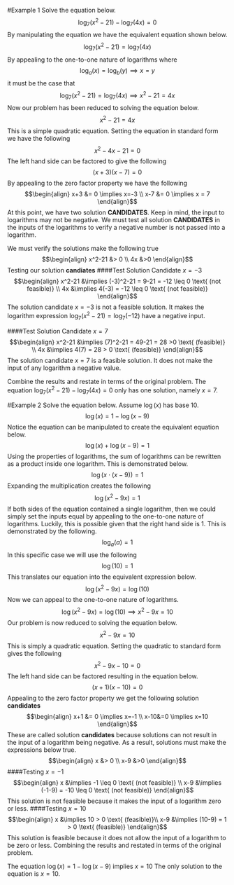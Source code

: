 #Example 1
Solve the equation below.
$$\log_7(x^2 - 21) - \log_7(4x) = 0$$
By manipulating the equation we have the equivalent equation shown below.
$$\log_7(x^2 - 21) = \log_7(4x)$$
By appealing to the one-to-one nature of logarithms where
$$\log_a(x) = \log_b(y) \implies x=y$$
it must be the case that
$$\log_7(x^2 - 21) = \log_7(4x) \implies x^2-21 = 4x$$
Now our problem has been reduced to solving the equation below.
$$x^2-21 = 4x$$
This is a simple quadratic equation.  Setting the equation in standard form we have the following
$$x^2-4x-21 = 0$$
The left hand side can be factored to give the following
$$(x+3)(x-7) = 0$$
By appealing to the zero factor property we have the following
$$\begin{align}
x+3 &= 0 \implies x=-3 \\ 
x-7 &= 0 \implies x = 7
\end{align}$$
At this point, we have two solution **CANDIDATES**.  Keep in mind, the input to logarithms may not be negative.  We must test all solution **CANDIDATES** in the inputs of the logarithms to verify a negative number is not passed into a logarithm.

We must verify the solutions make the following true
$$\begin{align}
x^2-21 &> 0 \\
4x &>0
\end{align}$$
Testing our solution **candiates**
####Test Solution Candidate $x = -3$
$$\begin{align}
x^2-21 &\implies (-3)^2-21 = 9-21 = -12 \leq 0 \text{ (not feasible)}  \\
4x &\implies 4(-3) = -12 \leq 0 \text{ (not feasible)}
\end{align}$$
The solution candidate $x=-3$ is not a feasible solution.  It makes the logarithm expression $\log_7(x^2-21) = \log_7(-12)$ have a negative input.

####Test Solution Candidate $x=7$
$$\begin{align}
x^2-21 &\implies (7)^2-21 = 49-21 = 28 >0 \text{ (feasible)}  \\
4x &\implies 4(7) = 28 > 0 \text{ (feasible)}
\end{align}$$
The solution candidate $x=7$ is a feasible solution.  It does not make the input of any logarithm a negative value.

Combine the results and restate in terms of the original problem.
The equation $\log_7(x^2 - 21) - \log_7(4x) = 0$ only has one solution, namely $x=7$.

#Example 2
Solve the equation below. Assume $\log(x)$ has base 10.
$$\log(x) = 1- \log(x-9)$$
Notice the equation can be manipulated to create the equivalent equation below.
$$\log(x) + \log(x-9) = 1$$
Using the properties of logarithms, the sum of logarithms can be rewritten as a product inside one logarithm.  This is demonstrated below.
$$\log(x\cdot(x-9)) = 1$$
Expanding the multiplication creates the following
$$\log(x^2-9x) = 1$$
If both sides of the equation contained a single logarithm, then we could simply set the inputs equal by appealing to the one-to-one nature of logarithms.  Luckily, this is possible given that the right hand side is 1.  This is demonstrated by the following.
$$\log_a(a) = 1$$
In this specific case we will use the following
$$\log(10) = 1$$
This translates our equation into the equivalent expression below.
$$\log(x^2-9x) = \log(10)$$
Now we can appeal to the one-to-one nature of logarithms.
$$\log(x^2-9x) = \log(10) \implies x^2-9x = 10$$
Our problem is now reduced to solving the equation below.
$$x^2-9x = 10$$
This is simply a quadratic equation. Setting the quadratic to standard form gives the following
$$x^2-9x-10 = 0$$
The left hand side can be factored resulting in the equation below.
$$(x+1)(x-10) = 0$$
Appealing to the zero factor property we get the following solution **candidates**
$$\begin{align}
x+1 &= 0 \implies x=-1 \\
x-10&=0 \implies x=10
\end{align}$$
These are called solution **candidates** because solutions can not result in the input of a logarithm being negative. As a result, solutions must make the expressions below true.
$$\begin{align}
x &> 0 \\
x-9 &>0
\end{align}$$
####Testing $x=-1$
$$\begin{align}
x &\implies -1 \leq 0 \text{ (not feasible)}  \\
x-9 &\implies (-1-9) = -10 \leq 0 \text{ (not feasible)}
\end{align}$$
This solution is not feasible because it makes the input of a logarithm zero or less.
####Testing $x=10$
$$\begin{align}
x &\implies 10 > 0 \text{ (feasible)}\\
x-9 &\implies (10-9) = 1 > 0 \text{ (feasible)}
\end{align}$$
This solution is feasible because it does not allow the input of a logarithm to be zero or less.
Combining the results and restated in terms of the original problem.

The equation $\log(x) = 1- \log(x-9)$ implies $x=10$
The only solution to the equation is $x=10$.
